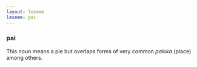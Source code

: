 ```yaml
---
layout: lexeme
lexeme: pai
---
```


###  pai 
This noun means a pie but overlaps forms of very common *paikka* (place) among others.

